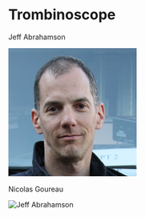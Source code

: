 # Trombinoscope

Jeff Abrahamson

![Jeff Abrahamson](images/jeff.png)

Nicolas Goureau

![Jeff Abrahamson](images/nicolasgoureau.png)
